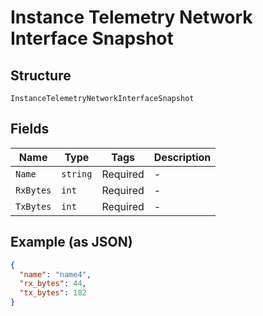 
# Instance Telemetry Network Interface Snapshot

## Structure

`InstanceTelemetryNetworkInterfaceSnapshot`

## Fields

| Name | Type | Tags | Description |
|  --- | --- | --- | --- |
| `Name` | `string` | Required | - |
| `RxBytes` | `int` | Required | - |
| `TxBytes` | `int` | Required | - |

## Example (as JSON)

```json
{
  "name": "name4",
  "rx_bytes": 44,
  "tx_bytes": 182
}
```

